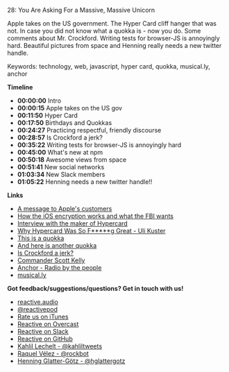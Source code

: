 28: You Are Asking For a Massive, Massive Unicorn

Apple takes on the US government. The Hyper Card cliff hanger that was not. In case you did not know what a quokka is - now you do. Some comments about Mr. Crockford. Writing tests for browser-JS is annoyingly hard. Beautiful pictures from space and Henning really needs a new twitter handle.

Keywords: technology, web, javascript, hyper card, quokka, musical.ly, anchor

**Timeline**

 - **00:00:00** Intro
 - **00:00:15** Apple takes on the US gov
 - **00:11:50** Hyper Card
 - **00:17:50** Birthdays and Quokkas
 - **00:24:27** Practicing respectful, friendly discourse
 - **00:28:57** Is Crockford a jerk?
 - **00:35:22** Writing tests for browser-JS is annoyingly hard
 - **00:45:00** What's new at npm
 - **00:50:18** Awesome views from space
 - **00:51:41** New social networks
 - **01:03:34** New Slack members
 - **01:05:22** Henning needs a new twitter handle!!

**Links**

 - [A message to Apple's customers](http://www.apple.com/customer-letter/)
 - [How the iOS encryption works and what the FBI wants](https://medium.com/@gernot/why-tim-cook-is-so-furious-be24163bdfa#.ytsye8he7)
 - [Interview with the maker of Hypercard](http://9to5mac.com/2016/01/25/bill-fernandez-interview-first-apple-employee/)
 - [Why Hypercard Was So F*****g Great - Uli Kuster](https://vimeo.com/95380430)
 - [This is a quokka](http://imgur.com/4MX4g4q)
 - [And here is another quokka](https://s.yimg.com/ea/img/-/130810/060813genhappy1_190b5ph-190b5pk.jpg)
 - [Is Crockford a jerk?](https://medium.com/@kassandra_perch/why-i-won-t-be-speaking-at-conferences-with-douglas-crockford-anymore-61bc29f028c8#.9umx7xlh6)
 - [Commander Scott Kelly](https://twitter.com/StationCDRKelly)
 - [Anchor - Radio by the people](https://www.anchor.fm/)
 - [musical.ly](http://musical.ly/)

**Got feedback/suggestions/questions? Get in touch with us!**

 - [reactive.audio](http://reactive.audio)
 - [@reactivepod](https://twitter.com/reactivepod)
 - [Rate us on iTunes](https://itunes.apple.com/us/podcast/reactive/id1020286000)
 - [Reactive on Overcast](https://overcast.fm/itunes1020286000/reactive)
 - [Reactive on Slack](https://reactive-slack.herokuapp.com/)
 - [Reactive on GitHub](https://github.com/reactivepod)
 - [Kahlil Lechelt - @kahliltweets](https://twitter.com/kahliltweets)
 - [Raquel Vélez - @rockbot](https://twitter.com/rockbot)
 - [Henning Glatter-Götz - @hglattergotz](https://twitter.com/hglattergotz)

